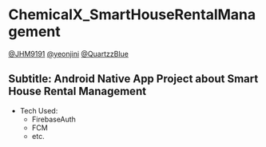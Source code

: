 # ChemicalX_SmartHouseRentalManagement
[@JHM9191](https://github.com/JHM9191) [@yeonjini](https://github.com/yeojini) [@QuartzzBlue](https://github.com/QuartzzBlue)

## Subtitle: Android Native App Project about Smart House Rental Management

* Tech Used: 
  - FirebaseAuth
  - FCM
  - etc.
